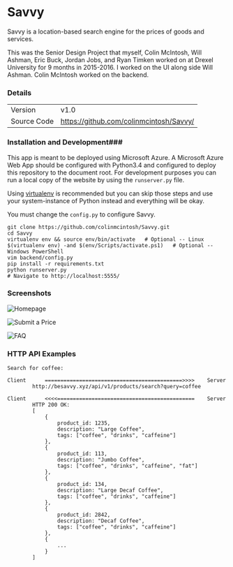 # Savvy #

Savvy is a location-based search engine for the prices of goods and services.

This was the Senior Design Project that myself, Colin McIntosh, Will Ashman, Eric Buck, Jordan Jobs, and Ryan Timken worked on at Drexel University for 9 months in 2015-2016. I worked on the UI along side Will Ashman. Colin McIntosh worked on the backend.
### Details ###

|               |                                            |
| ------------- | ------------------------------------------ |
| Version       | v1.0                                       |
| Source Code   | https://github.com/colinmcintosh/Savvy/    |

### Installation and Development###

This app is meant to be deployed using Microsoft Azure. A Microsoft Azure Web App should be configured with Python3.4
and configured to deploy this repository to the document root. For development purposes you can run a local copy of the
website by using the `runserver.py` file.

Using [virtualenv](https://virtualenv.pypa.io/en/stable/) is recommended but you can skip those steps and use your system-instance of Python instead and everything will be okay.

You must change the `config.py` to configure Savvy.

```shell
git clone https://github.com/colinmcintosh/Savvy.git
cd Savvy
virtualenv env && source env/bin/activate   # Optional -- Linux
$(virtualenv env) -and $(env/Scripts/activate.ps1)   # Optional -- Windows PowerShell
vim backend/config.py
pip install -r requirements.txt
python runserver.py
# Navigate to http://localhost:5555/
```

### Screenshots ###

![Homepage](/docs/screenshots/Savvy-homepage.png?raw=true "Savvy Homepage")


![Submit a Price](/docs/screenshots/Savvy-submitprice.png?raw=true "Savvy Submit a Price")


![FAQ](/docs/screenshots/Savvy-faq.png?raw=true "Savvy FAQ")


### HTTP API Examples ###

    Search for coffee:

    Client      ============================================>>>>    Server
            http://besavvy.xyz/api/v1/products/search?query=coffee

    Client      <<<<============================================    Server
            HTTP 200 OK:
            [
                {
                    product_id: 1235,
                    description: "Large Coffee",
                    tags: ["coffee", "drinks", "caffeine"]
                },
                {
                    product_id: 113,
                    description: "Jumbo Coffee",
                    tags: ["coffee", "drinks", "caffeine", "fat"]
                },
                {
                    product_id: 134,
                    description: "Large Decaf Coffee",
                    tags: ["coffee", "drinks", "caffeine"]
                },
                {
                    product_id: 2842,
                    description: "Decaf Coffee",
                    tags: ["coffee", "drinks", "caffeine"]
                },
                {
                    ...
                }
            ]
